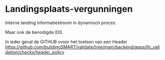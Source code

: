 # Landingsplaats-vergunningen
Interne landing informatiestroom in dynamisch proces

Maar ook de benodigde IDS.

In ieder geval de GITHUB vvoor het toetsen van een Header
https://github.com/buildingSMART/validate/tree/main/backend/apps/ifc_validation/checks/header_policy

